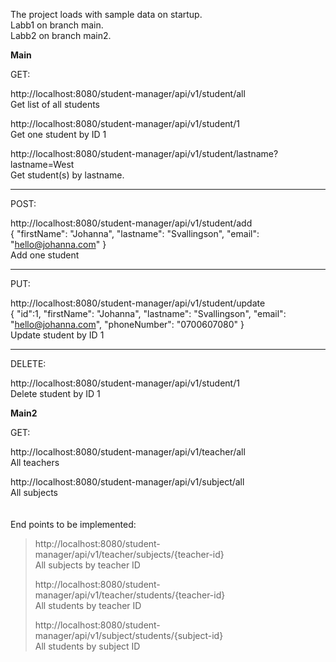 The project loads with sample data on startup. <br>
Labb1 on branch main. <br>
Labb2 on branch main2. <br>

__Main__ <br>

GET:

http://localhost:8080/student-manager/api/v1/student/all<br>
Get list of all students

http://localhost:8080/student-manager/api/v1/student/1 <br>
Get one student by ID 1

http://localhost:8080/student-manager/api/v1/student/lastname?lastname=West <br>
Get student(s) by lastname.

___
POST:

http://localhost:8080/student-manager/api/v1/student/add <br>
{
	"firstName": "Johanna",
	"lastname": "Svallingson",
	"email": "hello@johanna.com"
} <br>
Add one student

___
PUT:

http://localhost:8080/student-manager/api/v1/student/update <br>
{
        "id":1,
        "firstName": "Johanna",
    	"lastname": "Svallingson",
    	"email": "hello@johanna.com",
    	"phoneNumber": "0700607080"
} 
<br>
Update student by ID 1

___
DELETE:

http://localhost:8080/student-manager/api/v1/student/1 <br>
Delete student by ID 1


 __Main2__

GET:

http://localhost:8080/student-manager/api/v1/teacher/all <br>
All teachers

http://localhost:8080/student-manager/api/v1/subject/all <br>
All subjects
<br>
<br>
<br>
End points to be implemented:
>http://localhost:8080/student-manager/api/v1/teacher/subjects/{teacher-id} <br>
>All subjects by teacher ID
>
>http://localhost:8080/student-manager/api/v1/teacher/students/{teacher-id} <br>
>All students by teacher ID
>
>http://localhost:8080/student-manager/api/v1/subject/students/{subject-id} <br>
>All students by subject ID